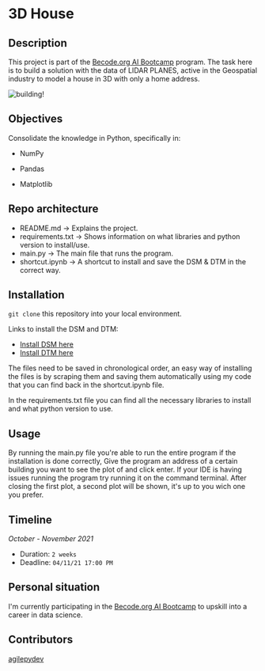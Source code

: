 # 3D House


## Description
This project is part of the 
[Becode.org AI Bootcamp](https://becode.org/learn/ai-bootcamp/) 
program. The task here is to build a solution
with the data of LIDAR PLANES, active in the Geospatial industry 
to model a house in 3D with only a home address.

![building!](https://user-images.githubusercontent.com/90683636/140307269-092186fb-f23c-4114-9ad4-9178ec76237f.png)


## Objectives

Consolidate the knowledge in Python, specifically in:

* NumPy
    
* Pandas

* Matplotlib


## Repo architecture

* README.md -> Explains the project.
* requirements.txt -> Shows information on what libraries and python version to install/use.
* main.py -> The main file that runs the program.
* shortcut.ipynb -> A shortcut to install and save the DSM & DTM in the correct way.


## Installation

`git clone` this repository into your local environment. 

Links to install the DSM and DTM:

* [Install DSM here](https://www.geopunt.be/download?container=dhm-vlaanderen-ii-dsm-raster-1m&title=Digitaal%20Hoogtemodel%20Vlaanderen%20II,%20DSM,%20raster,%201m)
* [Install DTM here](https://www.geopunt.be/download?container=dhm-vlaanderen-ii-dtm-raster-1m&title=Digitaal%20Hoogtemodel%20Vlaanderen%20II,%20DTM,%20raster,%201m)

The files need to be saved in chronological order,
an easy way of installing the files is by scraping them and saving them automatically using 
my code that you can find back in the shortcut.ipynb file.

In the requirements.txt file you can find all the necessary libraries to install and what python version to use.

## Usage

By running the main.py file you're able to run the entire program if the installation is done correctly, 
Give the program an address of a certain building you want to see the plot of and click enter. If your IDE is having issues running the program try running it on the command terminal.
After closing the first plot, a second plot will be shown, it's up to you wich one you prefer.

## Timeline

*October - November 2021*

- Duration: `2 weeks`
- Deadline: `04/11/21 17:00 PM`

## Personal situation
I'm currently participating in the [Becode.org AI Bootcamp](https://becode.org/learn/ai-bootcamp/) to upskill into a career in data science. 

## Contributors
[agilepydev](https://github.com/agilepydev)
